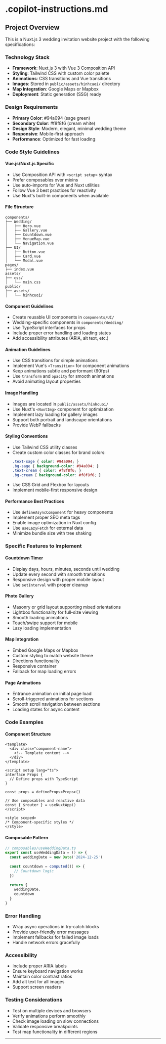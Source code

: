 # .copilot-instructions.md

## Project Overview
This is a Nuxt.js 3 wedding invitation website project with the following specifications:

### Technology Stack
- **Framework**: Nuxt.js 3 with Vue 3 Composition API
- **Styling**: Tailwind CSS with custom color palette
- **Animations**: CSS transitions and Vue transitions
- **Images**: Stored in `public/assets/hinhcuoi/` directory
- **Map Integration**: Google Maps or Mapbox
- **Deployment**: Static generation (SSG) ready

### Design Requirements
- **Primary Color**: #94a094 (sage green)
- **Secondary Color**: #f8f8f6 (cream white)
- **Design Style**: Modern, elegant, minimal wedding theme
- **Responsive**: Mobile-first approach
- **Performance**: Optimized for fast loading

### Code Style Guidelines

#### Vue.js/Nuxt.js Specific
- Use Composition API with `<script setup>` syntax
- Prefer composables over mixins
- Use auto-imports for Vue and Nuxt utilities
- Follow Vue 3 best practices for reactivity
- Use Nuxt's built-in components when available

#### File Structure
```
components/
├── Wedding/
│   ├── Hero.vue
│   ├── Gallery.vue
│   ├── Countdown.vue
│   ├── VenueMap.vue
│   └── Navigation.vue
├── UI/
│   ├── Button.vue
│   ├── Card.vue
│   └── Modal.vue
pages/
├── index.vue
assets/
├── css/
│   └── main.css
public/
├── assets/
│   └── hinhcuoi/
```

#### Component Guidelines
- Create reusable UI components in `components/UI/`
- Wedding-specific components in `components/Wedding/`
- Use TypeScript interfaces for props
- Include proper error handling and loading states
- Add accessibility attributes (ARIA, alt text, etc.)

#### Animation Guidelines
- Use CSS transitions for simple animations
- Implement Vue's `<Transition>` for component animations
- Keep animations subtle and performant (60fps)
- Use `transform` and `opacity` for smooth animations
- Avoid animating layout properties

#### Image Handling
- Images are located in `public/assets/hinhcuoi/`
- Use Nuxt's `<NuxtImg>` component for optimization
- Implement lazy loading for gallery images
- Support both portrait and landscape orientations
- Provide WebP fallbacks

#### Styling Conventions
- Use Tailwind CSS utility classes
- Create custom color classes for brand colors:
  ```css
  .text-sage { color: #94a094; }
  .bg-sage { background-color: #94a094; }
  .text-cream { color: #f8f8f6; }
  .bg-cream { background-color: #f8f8f6; }
  ```
- Use CSS Grid and Flexbox for layouts
- Implement mobile-first responsive design

#### Performance Best Practices
- Use `defineAsyncComponent` for heavy components
- Implement proper SEO meta tags
- Enable image optimization in Nuxt config
- Use `useLazyFetch` for external data
- Minimize bundle size with tree shaking

### Specific Features to Implement

#### Countdown Timer
- Display days, hours, minutes, seconds until wedding
- Update every second with smooth transitions
- Responsive design with proper mobile layout
- Use `setInterval` with proper cleanup

#### Photo Gallery
- Masonry or grid layout supporting mixed orientations
- Lightbox functionality for full-size viewing
- Smooth loading animations
- Touch/swipe support for mobile
- Lazy loading implementation

#### Map Integration
- Embed Google Maps or Mapbox
- Custom styling to match website theme
- Directions functionality
- Responsive container
- Fallback for map loading errors

#### Page Animations
- Entrance animation on initial page load
- Scroll-triggered animations for sections
- Smooth scroll navigation between sections
- Loading states for async content

### Code Examples

#### Component Structure
```vue
<template>
  <div class="component-name">
    <!-- Template content -->
  </div>
</template>

<script setup lang="ts">
interface Props {
  // Define props with TypeScript
}

const props = defineProps<Props>()

// Use composables and reactive data
const { $router } = useNuxtApp()
</script>

<style scoped>
/* Component-specific styles */
</style>
```

#### Composable Pattern
```typescript
// composables/useWeddingData.ts
export const useWeddingData = () => {
  const weddingDate = new Date('2024-12-25')
  
  const countdown = computed(() => {
    // Countdown logic
  })
  
  return {
    weddingDate,
    countdown
  }
}
```

### Error Handling
- Wrap async operations in try-catch blocks
- Provide user-friendly error messages
- Implement fallbacks for failed image loads
- Handle network errors gracefully

### Accessibility
- Include proper ARIA labels
- Ensure keyboard navigation works
- Maintain color contrast ratios
- Add alt text for all images
- Support screen readers

### Testing Considerations
- Test on multiple devices and browsers
- Verify animations perform smoothly
- Check image loading on slow connections
- Validate responsive breakpoints
- Test map functionality in different regions

---